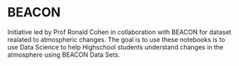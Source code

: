 # BEACON
Initiative led by Prof Ronald Cohen in collaboration with BEACON for dataset realated to atmospheric changes. 
The goal is to use these notebooks is to use Data Science to help Highschool students understand changes in the atmosphere using BEACON Data Sets. 
